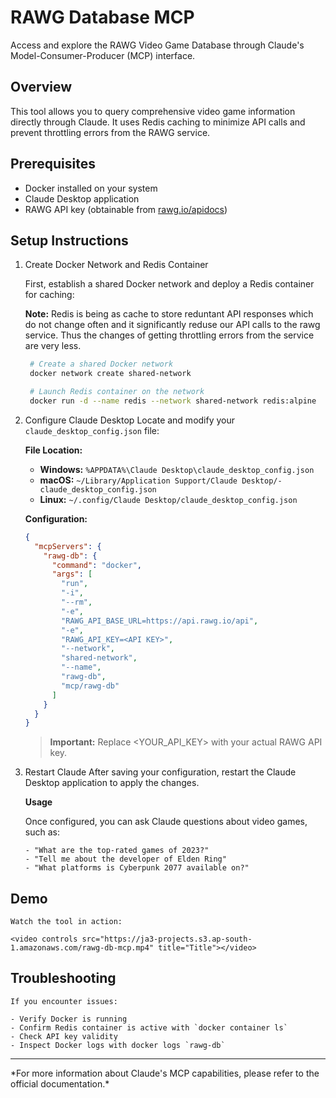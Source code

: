 # RAWG Database MCP

Access and explore the RAWG Video Game Database through Claude's Model-Consumer-Producer (MCP) interface.

## Overview

This tool allows you to query comprehensive video game information directly through Claude. It uses Redis caching to minimize API calls and prevent throttling errors from the RAWG service.

## Prerequisites

- Docker installed on your system
- Claude Desktop application
- RAWG API key (obtainable from [rawg.io/apidocs](https://rawg.io/apidocs))

## Setup Instructions

1.  Create Docker Network and Redis Container

    First, establish a shared Docker network and deploy a Redis container for caching:

    **Note:** Redis is being as cache to store reduntant API responses which do not change often and it significantly reduse our API calls to the rawg service. Thus the changes of getting throttling errors from the service are very less.

    ```bash
     # Create a shared Docker network
     docker network create shared-network

     # Launch Redis container on the network
     docker run -d --name redis --network shared-network redis:alpine
    ```

2.  Configure Claude Desktop
    Locate and modify your `claude_desktop_config.json` file:

    **File Location:**

    - **Windows:** `%APPDATA%\Claude Desktop\claude_desktop_config.json`
    - **macOS:** `~/Library/Application Support/Claude Desktop/-claude_desktop_config.json`
    - **Linux:** `~/.config/Claude Desktop/claude_desktop_config.json`

    **Configuration:**

    ```json
    {
      "mcpServers": {
        "rawg-db": {
          "command": "docker",
          "args": [
            "run",
            "-i",
            "--rm",
            "-e",
            "RAWG_API_BASE_URL=https://api.rawg.io/api",
            "-e",
            "RAWG_API_KEY=<API KEY>",
            "--network",
            "shared-network",
            "--name",
            "rawg-db",
            "mcp/rawg-db"
          ]
        }
      }
    }
    ```

    > **Important:** Replace <YOUR_API_KEY> with your actual RAWG API key.

3.  Restart Claude
    After saving your configuration, restart the Claude Desktop application to apply the changes.

    **Usage**

    Once configured, you can ask Claude questions about video games, such as:

        - "What are the top-rated games of 2023?"
        - "Tell me about the developer of Elden Ring"
        - "What platforms is Cyberpunk 2077 available on?"

## Demo

    Watch the tool in action:

    <video controls src="https://ja3-projects.s3.ap-south-1.amazonaws.com/rawg-db-mcp.mp4" title="Title"></video>

## Troubleshooting

    If you encounter issues:

    - Verify Docker is running
    - Confirm Redis container is active with `docker container ls`
    - Check API key validity
    - Inspect Docker logs with docker logs `rawg-db`

<hr>
*For more information about Claude's MCP capabilities, please refer to the official documentation.*
